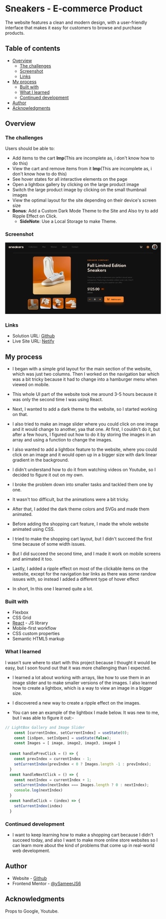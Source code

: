 # Sneakers - E-commerce Product

The website features a clean and modern design, with a user-friendly interface that makes it easy for customers to browse and purchase products.

## Table of contents

- [Overview](#overview)
  - [The challenges](#the-challenges)
  - [Screenshot](#screenshot)
  - [Links](#links)
- [My process](#my-process)
  - [Built with](#built-with)
  - [What I learned](#what-i-learned)
  - [Continued development](#continued-development)
- [Author](#author)
- [Acknowledgments](#acknowledgments)

## Overview

### The challenges

Users should be able to:

- Add items to the cart **Imp**(This are incomplete as, i don't know how to do this)
- View the cart and remove items from it **Imp**(This are incomplete as, i don't know how to do this)
- See hover states for all interactive elements on the page
- Open a lightbox gallery by clicking on the large product image
- Switch the large product image by clicking on the small thumbnail images
- View the optimal layout for the site depending on their device's screen size
- **Bonus**: Add a Custom Dark Mode Theme to the Site and Also try to add Ripple Effect on Click.
  - **SideNote**: Use a Local Storage to make Theme.

### Screenshot

![Dark Mode - Desktop Preview](<./public/Desktop(Dark-Mode).png>)
<!-- ![Dark Mode - Tablet Preview](<./public/Tablet(Dark-Mode).png>)
![Dark Mode - Mobile Preview](<./public/Mobile(Dark-Mode).png>) 
![Light Mode - Mobile Preview](<./public/Mobile(Light-Mode).png>) -->

### Links

- Solution URL: [Github](https://github.com/SameerJS6/React-Projects/tree/master/E-Commerce-Product-Page)
- Live Site URL: [Netify](https://sneaker-sameer.netlify.app/)

## My process

- I began with a simple grid layout for the main section of the website, which was just two columns.
  Then I worked on the navigation bar which was a bit tricky because it had to change into a hamburger menu when viewed on mobile.
- This whole UI part of the website took me around 3-5 hours because it was only the second time I was using React.

- Next, I wanted to add a dark theme to the website, so I started working on that.
- I also tried to make an image slider where you could click on one image and it would change to another, yaa that one. At first, I couldn't do it, but after a few hours, I figured out how to do it by storing the images in an array and using a function to change the images.

- I also wanted to add a lightbox feature to the website, where you could click on an image and it would open up in a bigger size with dark linear gradient in the background.
- I didn't understand how to do it from watching videos on Youtube, so I decided to figure it out on my own.
- I broke the problem down into smaller tasks and tackled them one by one.
- It wasn't too difficult, but the animations were a bit tricky.

- After that, I added the dark theme colors and SVGs and made them animated.
- Before adding the shopping cart feature, I made the whole website animated using CSS.
- I tried to make the shopping cart layout, but I didn't succeed the first time because of some width issues.
- But I did succeed the second time, and I made it work on mobile screens and animated it too.
- Lastly, I added a ripple effect on most of the clickable items on the website, except for the navigation bar links as there was some randow issues with, so instead I added a different type of hover effect

- In short, In this one I learned quite a lot.

### Built with

- Flexbox
- CSS Grid
- [React](https://reactjs.org/) - JS library
- Mobile-first workflow
- CSS custom properties
- Semantic HTML5 markup

### What I learned

I wasn't sure where to start with this project because I thought it would be easy, but I soon found out that it was more challenging than I expected.

- I learned a lot about working with arrays, like how to use them in an image slider and to make smaller versions of the images. I also learned how to create a lightbox, which is a way to view an image in a bigger size.

- I discovered a new way to create a ripple effect on the images.

- You can see an example of the lightbox I made below. It was new to me, but I was able to figure it out:-

```JavaScript React
// LightBox Gallery and Image Slider
    const [currentIndex, setCurrentIndex] = useState(0);
    const [isOpen, setIsOpen] = useState(false);
    const Images = [ image, image2, image3, image4 ]

  const handlePrevClick = () => {
    const prevIndex = currentIndex - 1;
    setCurrentIndex(prevIndex < 0 ? Images.length -1 : prevIndex);
  }
  const handleNextClick = () => {
    const nextIndex = currentIndex + 1;
    setCurrentIndex(nextIndex === Images.length ? 0 : nextIndex);
    console.log(nextIndex)
  }
  const handleClick = (index) => {
    setCurrentIndex(index)
  }
```

### Continued development

- I want to keep learning how to make a shopping cart because I didn't succeed today, and also I want to make more online store websites so I can learn more about the kind of problems that come up in real-world web development.

## Author

- Website - [Github](https://github.com/SameerJS6/)
- Frontend Mentor - [@ySameerJS6](https://www.frontendmentor.io/profile/sameerjs6)

## Acknowledgments

Props to Google, Youtube.
